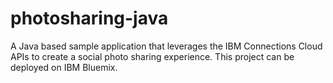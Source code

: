 # photosharing-java
A Java based sample application that leverages the IBM Connections Cloud APIs to create a social photo sharing experience. This project can be deployed on IBM Bluemix.
